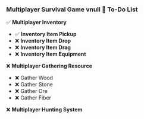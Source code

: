### Multiplayer Survival Game vnull 📌 To-Do List  

✅ **Multiplayer Inventory**  
- ✅ **Inventory Item Pickup**  
- ❌ **Inventory Item Drop**  
- ❌ **Inventory Item Drag**
- ❌ **Inventory Item Equipment**  

❌ **Multiplayer Gathering Resource**  
- ❌ Gather Wood  
- ❌ Gather Stone  
- ❌ Gather Ore  
- ❌ Gather Fiber  

❌ **Multiplayer Hunting System**  
